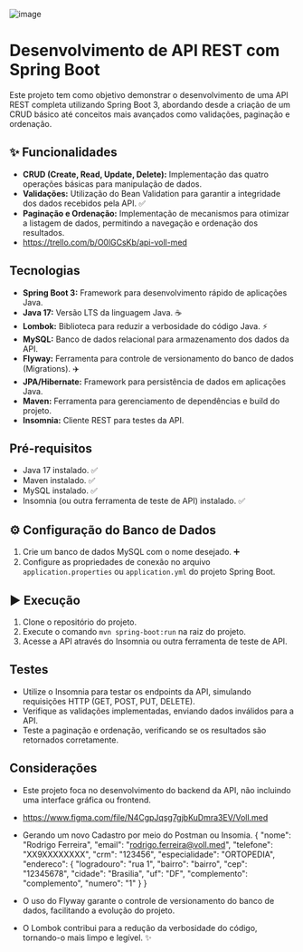 
![image](https://github.com/user-attachments/assets/57279f62-ad91-4f02-bf56-d4fb891a211a)

#  Desenvolvimento de API REST com Spring Boot

Este projeto tem como objetivo demonstrar o desenvolvimento de uma API REST completa utilizando Spring Boot 3, abordando desde a criação de um CRUD básico até conceitos mais avançados como validações, paginação e ordenação.

## ✨ Funcionalidades

* **CRUD (Create, Read, Update, Delete):** Implementação das quatro operações básicas para manipulação de dados. 
* **Validações:** Utilização do Bean Validation para garantir a integridade dos dados recebidos pela API. ✅
* **Paginação e Ordenação:** Implementação de mecanismos para otimizar a listagem de dados, permitindo a navegação e ordenação dos resultados.
* https://trello.com/b/O0lGCsKb/api-voll-med

##  Tecnologias

* **Spring Boot 3:** Framework para desenvolvimento rápido de aplicações Java. ️
* **Java 17:** Versão LTS da linguagem Java. ☕
* **Lombok:** Biblioteca para reduzir a verbosidade do código Java. ⚡
* **MySQL:** Banco de dados relacional para armazenamento dos dados da API. 
* **Flyway:** Ferramenta para controle de versionamento do banco de dados (Migrations). ✈️
* **JPA/Hibernate:** Framework para persistência de dados em aplicações Java. 
* **Maven:** Ferramenta para gerenciamento de dependências e build do projeto. ️
* **Insomnia:** Cliente REST para testes da API. 

##  Pré-requisitos

* Java 17 instalado. ✅
* Maven instalado. ✅
* MySQL instalado. ✅
* Insomnia (ou outra ferramenta de teste de API) instalado. ✅

## ⚙️ Configuração do Banco de Dados

1.  Crie um banco de dados MySQL com o nome desejado. ➕
2.  Configure as propriedades de conexão no arquivo `application.properties` ou `application.yml` do projeto Spring Boot. 

## ▶️ Execução

1.  Clone o repositório do projeto. 
2.  Execute o comando `mvn spring-boot:run` na raiz do projeto. 
3.  Acesse a API através do Insomnia ou outra ferramenta de teste de API. 

##  Testes

* Utilize o Insomnia para testar os endpoints da API, simulando requisições HTTP (GET, POST, PUT, DELETE). 
* Verifique as validações implementadas, enviando dados inválidos para a API. 
* Teste a paginação e ordenação, verificando se os resultados são retornados corretamente. 

##  Considerações

* Este projeto foca no desenvolvimento do backend da API, não incluindo uma interface gráfica ou frontend.
* https://www.figma.com/file/N4CgpJqsg7gjbKuDmra3EV/Voll.med
  
* Gerando um novo Cadastro por meio do Postman ou Insomia.
{
  "nome": "Rodrigo Ferreira",
  "email": "rodrigo.ferreira@voll.med",
  "telefone": "XX9XXXXXXXX",
  "crm": "123456",
  "especialidade": "ORTOPEDIA",
  "endereco": {
    "logradouro": "rua 1",
    "bairro": "bairro",
    "cep": "12345678",
    "cidade": "Brasilia",
    "uf": "DF",
    "complemento": "complemento",
    "numero": "1"
  }
} ️
* O uso do Flyway garante o controle de versionamento do banco de dados, facilitando a evolução do projeto. 
* O Lombok contribui para a redução da verbosidade do código, tornando-o mais limpo e legível. ✨
